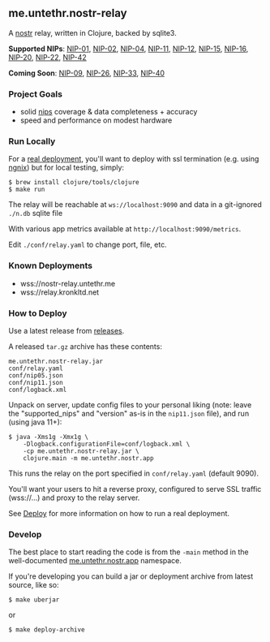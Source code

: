 ## me.untethr.nostr-relay

A [nostr](https://github.com/fiatjaf/nostr/) relay, written in Clojure, backed by sqlite3.

**Supported NIPs**: [NIP-01](https://github.com/nostr-protocol/nips/blob/master/01.md),
[NIP-02](https://github.com/nostr-protocol/nips/blob/master/02.md),
[NIP-04](https://github.com/nostr-protocol/nips/blob/master/04.md),
[NIP-11](https://github.com/nostr-protocol/nips/blob/master/11.md),
[NIP-12](https://github.com/nostr-protocol/nips/blob/master/12.md),
[NIP-15](https://github.com/nostr-protocol/nips/blob/master/15.md),
[NIP-16](https://github.com/nostr-protocol/nips/blob/master/16.md),
[NIP-20](https://github.com/nostr-protocol/nips/blob/master/20.md),
[NIP-22](https://github.com/nostr-protocol/nips/blob/master/22.md),
[NIP-42](https://github.com/nostr-protocol/nips/blob/master/42.md)


**Coming Soon**: [NIP-09](https://github.com/nostr-protocol/nips/blob/master/09.md),
[NIP-26](https://github.com/nostr-protocol/nips/blob/master/26.md),
[NIP-33](https://github.com/nostr-protocol/nips/blob/master/33.md),
[NIP-40](https://github.com/nostr-protocol/nips/blob/master/40.md)

### Project Goals

* solid [nips](https://github.com/nostr-protocol/nips) coverage &amp; data completeness + accuracy
* speed and performance on modest hardware

### Run Locally

For a [real deployment](#how-to-deploy), you'll want to deploy with ssl 
termination (e.g. using [ngnix](https://www.nginx.com/)) but for local testing, 
simply:

```
$ brew install clojure/tools/clojure
$ make run
```

The relay will be reachable at `ws://localhost:9090` and data
in a git-ignored `./n.db` sqlite file 

With various app metrics available at `http://localhost:9090/metrics`.

Edit `./conf/relay.yaml` to change port, file, etc.

### Known Deployments

* wss://nostr-relay.untethr.me
* wss://relay.kronkltd.net

### How to Deploy

Use a latest release from [releases](https://github.com/atdixon/me.untethr.nostr-relay/releases/).

A released `tar.gz` archive has these contents:

```
me.untethr.nostr-relay.jar
conf/relay.yaml
conf/nip05.json
conf/nip11.json
conf/logback.xml
```

Unpack on server, update config files to your personal liking (note: leave
the "supported_nips" and "version" as-is in the `nip11.json` file), and run 
(using java 11+):

```
$ java -Xms1g -Xmx1g \
    -Dlogback.configurationFile=conf/logback.xml \
    -cp me.untethr.nostr-relay.jar \
    clojure.main -m me.untethr.nostr.app
```

This runs the relay on the port specified in `conf/relay.yaml` (default 9090).

You'll want your users to hit a reverse proxy, configured to serve SSL traffic
(wss://...) and proxy to the relay server.

See [Deploy](./doc/deploy.md) for more information on how to run a real 
deployment.

### Develop

The best place to start reading the code is from the `-main` method in the
well-documented [me.untethr.nostr.app](./src/me/untethr/nostr/app.clj) namespace.

If you're developing you can build a jar or deployment archive from latest
source, like so:


```
$ make uberjar
```

or

```
$ make deploy-archive
```
